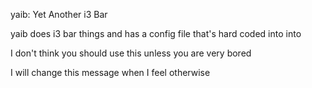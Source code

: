 yaib: Yet Another i3 Bar

yaib does i3 bar things and has a config file that's hard coded into into

I don't think you should use this unless you are very bored

I will change this message when I feel otherwise
